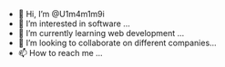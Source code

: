 - 👋 Hi, I’m @U1m4m1m9i
- 👀 I’m interested in software ...
- 🌱 I’m currently learning web development ...
- 💞️ I’m looking to collaborate on different companies...
- 📫 How to reach me ...

<!---
U1m4m1m9i/U1m4m1m9i is a ✨ special ✨ repository because its `README.md` (this file) appears on your GitHub profile.
You can click the Preview link to take a look at your changes.
--->

